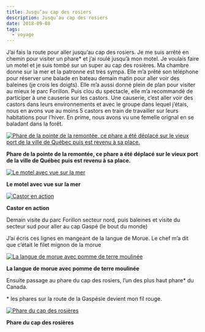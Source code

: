 ```yaml
---
title: Jusqu’au cap des rosiers
description: Jusqu’au cap des rosiers
date: 2018-09-08
tags:
  - voyage
---
```


J’ai fais la route pour aller jusqu’au cap des rosiers. Je me suis arrêté en chemin pour visiter un phare\* et j’ai roulé jusqu’à mon motel. Je voulais faire un motel et je suis tombé sur un super au cap des rosières. Ma chambre donne sur la mer et la patronne est très sympa. Elle m’a prêté son téléphone pour réserver une balade en bateau demain matin pour aller voir des baleines (je crois les doigts). Elle m’a aussi donné plein de plan pour visiter au mieux le parc Forillon. Puis clou du spectacle, elle m’a recommandé de participer à une causerie sur les castors. Une causerie, c’est aller voir des castors dans leurs environnements et avec le groupe dans lequel j’étais, nous en avons vue au moins 5 castors en train de travailler sur leurs habitations pour l’hiver. En prime, nous avons vu une femelle orignal en se baladant dans la forêt.

 [![Phare de la pointe de la remontée, ce phare a été déplacé sur le vieux port de la ville de Québec puis est revenu à sa place.](IMG/b596c7d4-cd9c-428c-84e9-d147064f59b7.jpg?1660682125)](IMG/b596c7d4-cd9c-428c-84e9-d147064f59b7.jpg)

**Phare de la pointe de la remontée, ce phare a été déplacé sur le vieux port de la ville de Québec puis est revenu à sa place.**

 [![Le motel avec vue sur la mer](IMG/2cedcedd-27a4-4deb-9c9d-9077787fa447.jpg?1660682127)](IMG/2cedcedd-27a4-4deb-9c9d-9077787fa447.jpg)

**Le motel avec vue sur la mer**

 [![Castor en action](IMG/a8cadf07-af5b-46d7-a906-ac7614486981.jpg?1660682129)](IMG/a8cadf07-af5b-46d7-a906-ac7614486981.jpg)

**Castor en action**

Demain visite du parc Forillon secteur nord, puis baleines et visite du secteur sud pour aller au cap Gaspé (le bout du monde)

J’ai écris ces lignes en mangeant de la langue de Morue. Le chef m’a dit que c’était le filet mignon de la morue

 [![La langue de morue avec pomme de terre moulinée](IMG/e0f9bfaa-ac91-4349-a061-a1cc99d26ad3.jpg?1660682130)](IMG/e0f9bfaa-ac91-4349-a061-a1cc99d26ad3.jpg)

**La langue de morue avec pomme de terre moulinée**

Ensuite passage au phare du cap des rosiers, l’un des plus haut phare\* du Canada.

\* les phares sur la route de la Gaspésie devient mon fil rouge.

 [![Phare du cap des rosières](IMG/9186fe27-0633-40f8-a1f5-c468855b1080-r90.jpg?1660682132)](IMG/9186fe27-0633-40f8-a1f5-c468855b1080-r90.jpg)

**Phare du cap des rosières**
